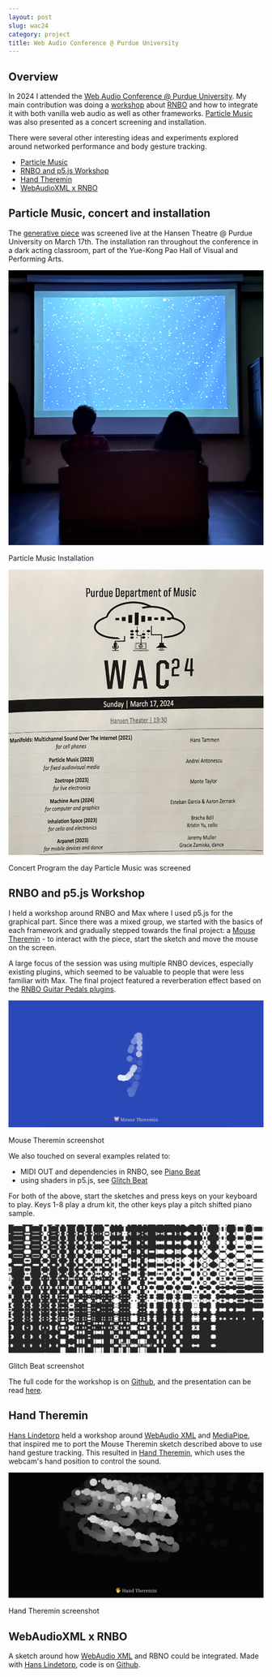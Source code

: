 ```yaml
---
layout: post
slug: wac24
category: project
title: Web Audio Conference @ Purdue University
---
```


## Overview

In 2024 I attended the [Web Audio Conference @ Purdue University](https://cla.purdue.edu/academic/rueffschool/music/events/conferences-festivals/wac-24/program.html). My main contribution was doing a [workshop](#rnbo-and-p5js-workshop) about [RNBO](https://rnbo.cycling74.com/) and how to integrate it with both vanilla web audio as well as other frameworks. [Particle Music](/projects/musical-web#particle-music) was also presented as a concert screening and installation.

There were several other interesting ideas and experiments explored around networked performance and body gesture tracking.

- [Particle Music](#particle-music-concert-and-installation)
- [RNBO and p5.js Workshop](#rnbo-and-p5js-workshop)
- [Hand Theremin](#hand-theremin)
- [WebAudioXML x RNBO](#webaudioxml-x-rnbo)


## Particle Music, concert and installation

The [generative piece](/projects/musical-web#particle-music) was screened live at the Hansen Theatre @ Purdue University on March 17th. The installation ran throughout the conference in a dark acting classroom, part of the Yue-Kong Pao Hall of Visual and Performing Arts.

![Particle Music Installation](/assets/img/wac24-installation.png)
<div class="caption">Particle Music Installation</div>

![Concert Program](/assets/img/wac24-program.png)
<div class="caption">Concert Program the day Particle Music was screened</div>


## RNBO and p5.js Workshop
I held a workshop around RNBO and Max where I used p5.js for the graphical part. Since there was a mixed group, we started with the basics of each framework and gradually stepped towards the final project: a [Mouse Theremin](https://theremin.superblob.studio/) - to interact with the piece, start the sketch and move the mouse on the screen.

A large focus of the session was using multiple RNBO devices, especially existing plugins, which seemed to be valuable to people that were less familiar with Max. The final project featured a reverberation effect based on the [RNBO Guitar Pedals plugins](https://rnbo.cycling74.com/explore/rnbo-pedals).

![Mouse Theremin screenshot](/assets/img/wac24-theremin.png)
<div class="caption">Mouse Theremin screenshot</div>

We also touched on several examples related to:
- MIDI OUT and dependencies in RNBO, see [Piano Beat](https://piano-beat.superblob.studio/)
- using shaders in p5.js, see [Glitch Beat](https://glitch-beat.superblob.studio/)

For both of the above, start the sketches and press keys on your keyboard to play. Keys 1-8 play a drum kit, the other keys play a pitch shifted piano sample.

![Glitch Beat screenshot](/assets/img/wac24-glitch-beat.png)
<div class="caption">Glitch Beat screenshot</div>

The full code for the workshop is on [Github](https://github.com/andreiantonescu/purdue2024), and the presentation can be read [here](https://docs.google.com/presentation/d/1MZXBpMk2_GLnnaHBRL1urL16UY8f6It-P1WKelSIqlU/edit?usp=sharing).

## Hand Theremin
[Hans Lindetorp](https://github.com/hanslindetorp) held a workshop around [WebAudio XML](https://github.com/hanslindetorp/WebAudioXML) and [MediaPipe](https://developers.google.com/mediapipe), that inspired me to port the Mouse Theremin sketch described above to use hand gesture tracking. This resulted in [Hand Theremin](https://hands.superblob.studio/), which uses the webcam's hand position to control the sound.

![Hand Theremin screenshot](/assets/img/wac24-hands.png)
<div class="caption">Hand Theremin screenshot</div>

## WebAudioXML x RNBO
A sketch around how [WebAudio XML](https://github.com/hanslindetorp/WebAudioXML) and RBNO could be integrated. Made with [Hans Lindetorp](https://github.com/hanslindetorp), code is on [Github](https://github.com/andreiantonescu/WAXML_RNBO).
